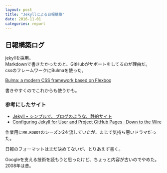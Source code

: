 ```yaml
---
layout: post
title: "Jekyllによる日報構築"
date: 2016-11-01
categories: report
---
```


## 日報構築ログ
jekyllを採用。  
Markdownで書きたかったのと、GitHubがサポートをしてるのが理由だ。  
cssのフレームワークにBulmaを使った。

[Bulma: a modern CSS framework based on Flexbox](http://bulma.io/)

書きやすくのでこれからも使うかも。

### 参考にしたサイト

- [Jekyll • シンプルで、ブログのような、静的サイト](http://jekyllrb-ja.github.io/)
- [Configuring Jekyll for User and Project GitHub Pages · Down to the Wire](http://downtothewire.io/2015/08/15/configuring-jekyll-for-user-and-project-github-pages/)

作業用に`MR.ROBOT`のシーズン2を流していたが、まじで気持ち悪いドラマだった。

日報のフォーマットはまだ決めてないが、とりあえず書く。

Googleを支える技術を読もうと思ったけど、ちょっと内容が古いのでやめた。
2008年は昔。
